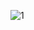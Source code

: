 ![1](https://github.com/ARobertM/windows-form-transaction-project/assets/111703172/ead24c52-1574-435d-8fda-4e46b7d1088e)
